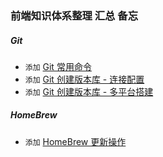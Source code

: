 ### 前端知识体系整理 汇总 备忘

##### Git
+ `添加` [Git 常用命令](/Git/Git%20常用命令.md)
+ `添加` [Git 创建版本库 - 连接配置](Git/Git%20创建版本库%20-%20连接配置.md)
+ `添加` [Git 创建版本库 - 多平台搭建](Git/Git%20创建版本库%20-%20多平台搭建.md)


##### HomeBrew
+ `添加` [HomeBrew 更新操作](HomeBrew/HomeBrew%20更新操作.md)
